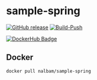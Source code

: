 # sample-spring

[![GitHub release](https://img.shields.io/github/release/nalbam/sample-spring.svg)](https://github.com/nalbam/sample-spring/releases)
[![Build-Push](https://github.com/nalbam/sample-spring/actions/workflows/push.yaml/badge.svg)](https://github.com/nalbam/sample-spring/actions/workflows/push.yaml)
<!-- [![CircleCI](https://circleci.com/gh/nalbam/sample-spring.svg?style=svg)](https://circleci.com/gh/nalbam/sample-spring) -->

[![DockerHub Badge](http://dockeri.co/image/nalbam/sample-spring)](https://hub.docker.com/r/nalbam/sample-spring/)

## Docker

```bash
docker pull nalbam/sample-spring
```
